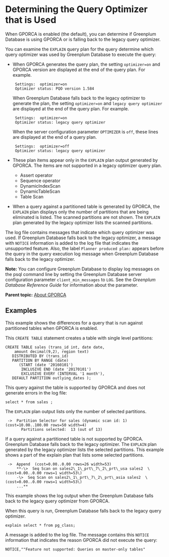 # Determining the Query Optimizer that is Used 

When GPORCA is enabled \(the default\), you can determine if Greenplum Database is using GPORCA or is falling back to the legacy query optimizer.

You can examine the `EXPLAIN` query plan for the query determine which query optimizer was used by Greenplum Database to execute the query:

-   When GPORCA generates the query plan, the setting `optimizer=on` and GPORCA version are displayed at the end of the query plan. For example.

    ```
     Settings:  optimizer=on
     Optimizer status: PQO version 1.584
    ```

    When Greenplum Database falls back to the legacy optimizer to generate the plan, the setting `optimizer=on` and `legacy query optimizer` are displayed at the end of the query plan. For example.

    ```
     Settings:  optimizer=on
     Optimizer status: legacy query optimizer
    ```

    When the server configuration parameter `OPTIMIZER` is `off`, these lines are displayed at the end of a query plan.

    ```
     Settings:  optimizer=off
     Optimizer status: legacy query optimizer
    ```

-   These plan items appear only in the `EXPLAIN` plan output generated by GPORCA. The items are not supported in a legacy optimizer query plan.
    -   Assert operator
    -   Sequence operator
    -   DynamicIndexScan
    -   DynamicTableScan
    -   Table Scan
-   When a query against a partitioned table is generated by GPORCA, the `EXPLAIN` plan displays only the number of partitions that are being eliminated is listed. The scanned partitions are not shown. The `EXPLAIN` plan generated by the legacy optimizer lists the scanned partitions.

The log file contains messages that indicate which query optimizer was used. If Greenplum Database falls back to the legacy optimizer, a message with `NOTICE` information is added to the log file that indicates the unsupported feature. Also, the label `Planner produced plan:` appears before the query in the query execution log message when Greenplum Database falls back to the legacy optimizer.

**Note:** You can configure Greenplum Database to display log messages on the psql command line by setting the Greenplum Database server configuration parameter `client_min_messages` to `LOG`. See the *Greenplum Database Reference Guide* for information about the parameter.

**Parent topic:** [About GPORCA](../../query/topics/query-piv-optimizer.html)

## Examples 

This example shows the differences for a query that is run against partitioned tables when GPORCA is enabled.

This `CREATE TABLE` statement creates a table with single level partitions:

```
CREATE TABLE sales (trans_id int, date date, 
    amount decimal(9,2), region text)
   DISTRIBUTED BY (trans_id)
   PARTITION BY RANGE (date)
      (START (date '2016­01­01') 
       INCLUSIVE END (date '2017­01­01') 
       EXCLUSIVE EVERY (INTERVAL '1 month'),
   DEFAULT PARTITION outlying_dates );
```

This query against the table is supported by GPORCA and does not generate errors in the log file:

```
select * from sales ;
```

The `EXPLAIN` plan output lists only the number of selected partitions.

```
 ->  Partition Selector for sales (dynamic scan id: 1)  (cost=10.00..100.00 rows=50 width=4)
       Partitions selected:  13 (out of 13)
```

If a query against a partitioned table is not supported by GPORCA. Greenplum Database falls back to the legacy optimizer. The `EXPLAIN` plan generated by the legacy optimizer lists the selected partitions. This example shows a part of the explain plan that lists some selected partitions.

```
 ->  Append  (cost=0.00..0.00 rows=26 width=53)
     **-\>  Seq Scan on sales2\_1\_prt\_7\_2\_prt\_usa sales2  \(cost=0.00..0.00 rows=1 width=53\)
     -\>  Seq Scan on sales2\_1\_prt\_7\_2\_prt\_asia sales2  \(cost=0.00..0.00 rows=1 width=53\)
     ...**
```

This example shows the log output when the Greenplum Database falls back to the legacy query optimizer from GPORCA.

When this query is run, Greenplum Database falls back to the legacy query optimizer.

```
explain select * from pg_class;
```

A message is added to the log file. The message contains this `NOTICE` information that indicates the reason GPORCA did not execute the query:

```
NOTICE,""Feature not supported: Queries on master-only tables"
```

